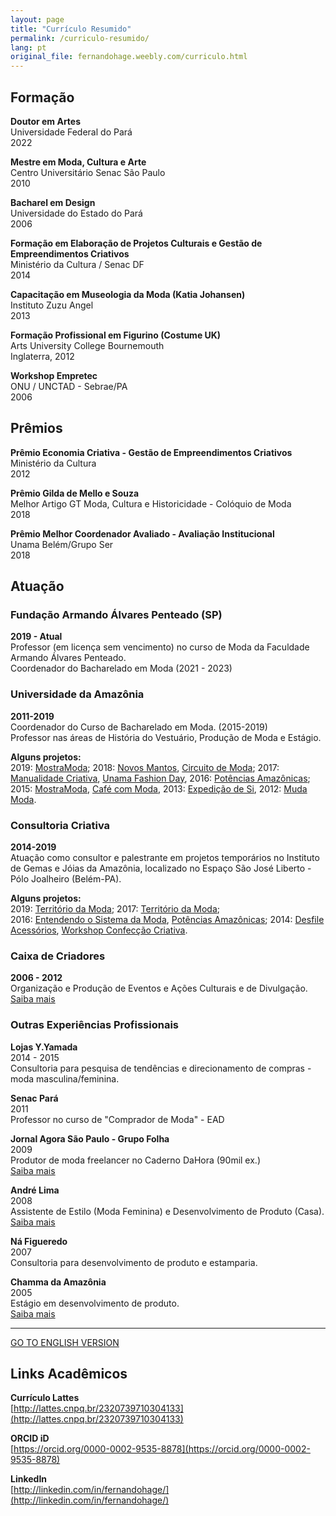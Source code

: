 ```yaml
---
layout: page
title: "Currículo Resumido"
permalink: /curriculo-resumido/
lang: pt
original_file: fernandohage.weebly.com/curriculo.html
---
```


## Formação

**Doutor em Artes**  
Universidade Federal do Pará  
2022

**Mestre em Moda, Cultura e Arte**  
Centro Universitário Senac São Paulo  
2010

**Bacharel em Design**  
Universidade do Estado do Pará  
2006

**Formação em Elaboração de Projetos Culturais e Gestão de Empreendimentos Criativos**  
Ministério da Cultura / Senac DF  
2014

**Capacitação em Museologia da Moda (Katia Johansen)**  
Instituto Zuzu Angel  
2013

**Formação Profissional em Figurino (Costume UK)**  
Arts University College Bournemouth  
Inglaterra, 2012

**Workshop Empretec**  
ONU / UNCTAD - Sebrae/PA  
2006

## Prêmios

**Prêmio Economia Criativa - Gestão de Empreendimentos Criativos**  
Ministério da Cultura  
2012

**Prêmio Gilda de Mello e Souza**  
Melhor Artigo GT Moda, Cultura e Historicidade - Colóquio de Moda  
2018

**Prêmio Melhor Coordenador Avaliado - Avaliação Institucional**  
Unama Belém/Grupo Ser  
2018

## Atuação

### Fundação Armando Álvares Penteado (SP)
**2019 - Atual**  
Professor (em licença sem vencimento) no curso de Moda da Faculdade Armando Álvares Penteado.  
Coordenador do Bacharelado em Moda (2021 - 2023)

### Universidade da Amazônia
**2011-2019**  
Coordenador do Curso de Bacharelado em Moda. (2015-2019)  
Professor nas áreas de História do Vestuário, Produção de Moda e Estágio.

**Alguns projetos:**  
2019: [MostraModa](blog-clipping/mostramoda-unama-2019.html); 2018: [Novos Mantos](blog-clipping/concurso-novos-mantos-2018-customizando-a-fe.html), [Circuito de Moda](blog-clipping/circuito-de-moda-parque-shopping.html); 2017: [Manualidade Criativa](blog-clipping/exposicao-manualidade-criativa.html), [Unama Fashion Day](blog-clipping/unama-fashion-day.html), 2016: [Potências Amazônicas](blog-clipping/resultados-de-consultoria-criativa-em-exposicao-no-polo-joalheiro.html); 2015: [MostraModa](blog-clipping/mostramoda-2015.html), [Café com Moda](blog-clipping/cafe-com-moda-marcas-que-inspiram.html), 2013: [Expedição de Si](blog-clipping/workshopdesfileexposicao-expedicao-em-si.html), 2012: [Muda Moda](blog-clipping/desfile-mudamoda-no-parque-shopping-belem.html).

### Consultoria Criativa
**2014-2019**  
Atuação como consultor e palestrante em projetos temporários no Instituto de Gemas e Jóias da Amazônia, localizado no Espaço São José Liberto - Pólo Joalheiro (Belém-PA).

**Alguns projetos:**  
2019: [Território da Moda](blog-clipping/territorio-da-moda-2019.html); 2017: [Território da Moda](blog-clipping/consultoria-criativa-territorio-da-moda-esjligama.html);  
2016: [Entendendo o Sistema da Moda](blog-clipping/curso-entendendo-o-sistema-da-moda.html), [Potências Amazônicas](blog-clipping/resultados-de-consultoria-criativa-em-exposicao-no-polo-joalheiro.html); 2014: [Desfile Acessórios](blog-clipping/desfile-colecao-de-acessorios-2014.html), [Workshop Confecção Criativa](blog-clipping/palestra-e-workshop-de-confeccao-criativa.html).

### Caixa de Criadores
**2006 - 2012**  
Organização e Produção de Eventos e Ações Culturais e de Divulgação.  
[Saiba mais](caixa-de-criadores.html)

### Outras Experiências Profissionais

**Lojas Y.Yamada**  
2014 - 2015  
Consultoria para pesquisa de tendências e direcionamento de compras - moda masculina/feminina.

**Senac Pará**  
2011  
Professor no curso de "Comprador de Moda" - EAD

**Jornal Agora São Paulo - Grupo Folha**  
2009  
Produtor de moda freelancer no Caderno DaHora (90mil ex.)  
[Saiba mais](blog-clipping/producao-de-moda-jornal-agora-sao-paulo.html)

**André Lima**  
2008  
Assistente de Estilo (Moda Feminina) e Desenvolvimento de Produto (Casa).  
[Saiba mais](blog-clipping/projetos-andre-lima.html)

**Ná Figueredo**  
2007  
Consultoria para desenvolvimento de produto e estamparia.

**Chamma da Amazônia**  
2005  
Estágio em desenvolvimento de produto.  
[Saiba mais](blog-clipping/projetos-especiais-chamma-da-amazonia.html)

---

[GO TO ENGLISH VERSION](en-cv-summary.html)

## Links Acadêmicos

**Currículo Lattes**  
[http://lattes.cnpq.br/2320739710304133](http://lattes.cnpq.br/2320739710304133)

**ORCID iD**  
[https://orcid.org/0000-0002-9535-8878](https://orcid.org/0000-0002-9535-8878)

**LinkedIn**  
[http://linkedin.com/in/fernandohage/](http://linkedin.com/in/fernandohage/)
